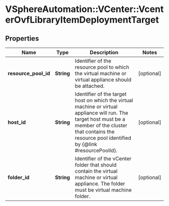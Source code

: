 # VSphereAutomation::VCenter::VcenterOvfLibraryItemDeploymentTarget

## Properties
Name | Type | Description | Notes
------------ | ------------- | ------------- | -------------
**resource_pool_id** | **String** | Identifier of the resource pool to which the virtual machine or virtual appliance should be attached. | [optional] 
**host_id** | **String** | Identifier of the target host on which the virtual machine or virtual appliance will run. The target host must be a member of the cluster that contains the resource pool identified by {@link #resourcePoolId}. | [optional] 
**folder_id** | **String** | Identifier of the vCenter folder that should contain the virtual machine or virtual appliance. The folder must be virtual machine folder. | [optional] 



